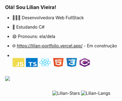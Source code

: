 ### Olá! Sou Lílian Vieira!

- 🙋🏻‍♀️ Desenvolvedora Web FullStack
- 🌱 Estudando C#
- 😄 Pronouns: ela/dela
- 🌐 https://lilian-portfolio.vercel.app/ - Em construção

- <div style="display: inline_block"><br>
  <img align="center" alt="Lilian-Js" height="30" width="40" src="https://raw.githubusercontent.com/devicons/devicon/master/icons/javascript/javascript-plain.svg">
  <img align="center" alt="Lilian-Ts" height="30" width="40" src="https://raw.githubusercontent.com/devicons/devicon/master/icons/typescript/typescript-plain.svg">
  <img align="center" alt="Lilian-React" height="30" width="40" src="https://raw.githubusercontent.com/devicons/devicon/master/icons/react/react-original.svg">
  <img align="center" alt="Lilian-HTML" height="30" width="40" src="https://raw.githubusercontent.com/devicons/devicon/master/icons/html5/html5-original.svg">
  <img align="center" alt="Lilian-CSS" height="30" width="40" src="https://raw.githubusercontent.com/devicons/devicon/master/icons/css3/css3-original.svg">
  <img align="center" alt="Lilian-Csharp" height="30" width="40" src="https://raw.githubusercontent.com/devicons/devicon/master/icons/csharp/csharp-original.svg">
</div>
  
  ##
 
<div> 
  <a href="https://www.linkedin.com/in/lilian-vieira-moura" target="_blank"><img src="https://img.shields.io/badge/-LinkedIn-%230077B5?style=for-the-badge&logo=linkedin&logoColor=white" target="_blank"></a>
</div>

##

<div align="center">
<img width=400px src="https://github-readme-stats.vercel.app/api?username=Lilianvieiramoura&show_icons=true&theme=transparent" alt="Lilian-Stars" />
<img width=350px src="https://github-readme-stats.vercel.app/api/top-langs?username=Lilianvieiramoura&show_icons=true&locale=en&layout=compact" alt="Lilian-Langs" />
</div>


  

